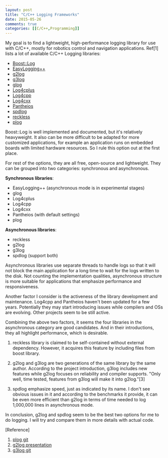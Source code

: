 ```yaml
---
layout: post
title: "C/C++ Logging Frameworks"
date: 2015-05-26
comments: true
categories: [[C/C++,Programming]]
---
```


My goal is to find a lightweight, high-performance logging library for use with C/C++, mostly for robotics control and navigation applications. Ref[1] lists a lot of available C/C++ Logging libraries:

- [Boost::Log](http://www.boost.org/doc/libs/release/libs/log/)
- [EasyLogging++](https://github.com/easylogging/easyloggingpp)
- [g2log](http://www.codeproject.com/Articles/288827/g-log-An-efficient-asynchronous-logger-using-Cplus)
- [g3log](https://github.com/KjellKod/g3log)
- [glog](https://code.google.com/p/google-glog/)
- [Log4cplus](http://sourceforge.net/projects/log4cplus/)
- [Log4cpp](http://log4cpp.sourceforge.net/)
- [Log4cxx](http://logging.apache.org/log4cxx/)
- [Pantheios](http://pantheios.sourceforge.net/)
- [spdlog](https://github.com/gabime/spdlog/)
- [reckless](https://github.com/mattiasflodin/reckless)
- [plog](https://github.com/SergiusTheBest/plog)

Boost::Log is well implemented and documented, but it's relatively heavyweight. It also can be more difficult to be adapted for more customized applications, for example an application runs on embedded boards with limited hardware resources. So I rule this option out at the first place.

For rest of the options, they are all free, open-source and lightweight. They can be grouped into two categories: synchronous and asynchronous.

**Synchronous libraries**:

* EasyLogging++ (asynchronous mode is in experimental stages)
* glog
* Log4cplus
* Log4cpp
* Log4cxx
* Pantheios (with default settings)
* plog

**Asynchronous libraries**:

* reckless
* g2log
* g3log
* spdlog (support both)

Asynchronous libraries use separate threads to handle logs so that it will not block the main application for a long time to wait for the logs written to the disk. Not counting the implementation qualities, asynchronous structure is more suitable for applications that emphasize performance and responsiveness.

Another factor I consider is the activeness of the library development and maintenance. Log4cpp and Pantheios haven't been updated for a few years. Potentially they may start introducing issues while compilers and OSs are evolving. Other projects seem to be still active.

Combining the above two factors, it seems the four libraries in the asynchronous category are good candidates. And in their introductions, they all highlight performance, which is desirable.

1. reckless library is claimed to be self-contained without external dependency. However, it acquires this feature by including files from boost library.

2. g2log and g3log are two generations of the same library by the same author. According to the project introduction, g3log includes new features while g2log focuses on reliability and compiler supports. "Only well, time tested, features from g3log will make it into g2log."[3]

3. spdlog emphasize speed, just as indicated by its name. I don't see obvious issues in it and according to the benchmarks it provide, it can be even more efficient than g2log in terms of time needed to log 1,000,000 lines in asynchronous mode.

In conclusion, g2log and spdlog seem to be the best two options for me to do logging. I will try and compare them in more details with actual code.

[Reference]

1. [plog git](https://github.com/SergiusTheBest/plog)
2. [g2log presentation]( https://sites.google.com/site/kjellhedstrom2//g2log-efficient-background-io-processign-with-c11#TOC_the_synchronous)
3. [g3log git](https://github.com/KjellKod/g3log)
